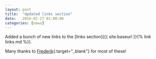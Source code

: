 ```yaml
---
layout: post
title:  "Updated links section"
date:   2018-02-27 01:00:00
categories: [news]
---
```


Added a bunch of new links to the [links section]({{ site.baseurl }}{% link links.md %}).

Many thanks to [Frederik](https://www.enigmeta.com/){:target="_blank"} for most of these!
